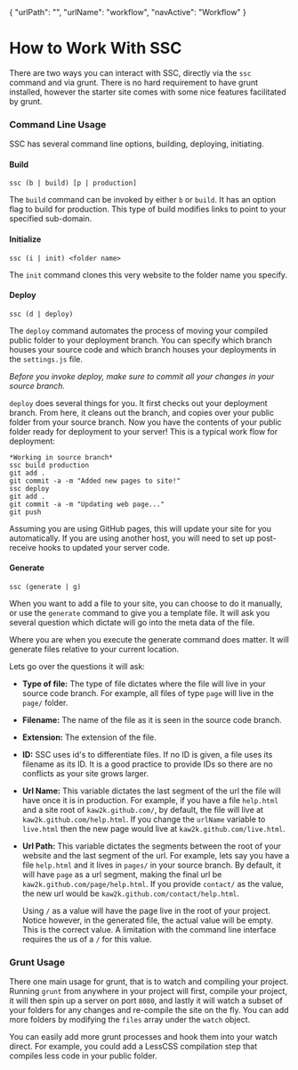 <data>
{
    "urlPath": "",
    "urlName": "workflow",
    "navActive": "Workflow"
}
</data>

# How to Work With SSC

There are two ways you can interact with SSC, directly via the `ssc` command and via grunt. There is no hard requirement to have grunt installed, however the starter site comes with some nice features facilitated by grunt.

### Command Line Usage

SSC has several command line options, building, deploying, initiating.

#### Build

    ssc (b | build) [p | production]

The `build` command can be invoked by either `b` or `build`. It has an option flag to build for production. This type of build modifies links to point to your specified sub-domain. 

#### Initialize

    ssc (i | init) <folder name>

The `init` command clones this very website to the folder name you specify.

#### Deploy

    ssc (d | deploy)

The `deploy` command automates the process of moving your compiled public folder to your deployment branch. You can specify which branch houses your source code and which branch houses your deployments in the `settings.js` file.

*Before you invoke deploy, make sure to commit all your changes in your source branch.*

`deploy` does several things for you. It first checks out your deployment branch. From here, it cleans out the branch, and copies over your public folder from your source branch. Now you have the contents of your public folder ready for deployment to your server! This is a typical work flow for deployment:

    *Working in source branch*
    ssc build production
    git add .
    git commit -a -m "Added new pages to site!"
    ssc deploy
    git add .
    git commit -a -m "Updating web page..."
    git push
    
Assuming you are using GitHub pages, this will update your site for you automatically. If you are using another host, you will need to set up post-receive hooks to updated your server code.

#### Generate

    ssc (generate | g)

When you want to add a file to your site, you can choose to do it manually, or use the `generate` command to give you a template file. It will ask you several question which dictate will go into the meta data of the file.

Where you are when you execute the generate command does matter. It will generate files relative to your current location. 

Lets go over the questions it will ask:

- **Type of file:** The type of file dictates where the file will live in your source code branch. For example, all files of type `page` will live in the `page/` folder. 
- **Filename:** The name of the file as it is seen in the source code branch.
- **Extension:** The extension of the file.
- **ID:** SSC uses id's to differentiate files. If no ID is given, a file uses its filename as its ID. It is a good practice to provide IDs so there are no conflicts as your site grows larger.
- **Url Name:** This variable dictates the last segment of the url the file will have once it is in production. For example, if you have a file `help.html` and a site root of `kaw2k.github.com/`, by default, the file will live at `kaw2k.github.com/help.html`. If you change the `urlName` variable to `live.html` then the new page would live at `kaw2k.github.com/live.html`.
- **Url Path:** This variable dictates the segments between the root of your website and the last segment of the url. For example, lets say you have a file `help.html` and it lives in `pages/` in your source branch. By default, it will have `page` as a url segment, making the final url be `kaw2k.github.com/page/help.html`. If you provide `contact/` as the value, the new url would be `kaw2k.github.com/contact/help.html`.

    Using `/` as a value will have the page live in the root of your project. Notice however, in the generated file, the actual value will be empty. This is the correct value. A limitation with the command line interface requires the us of a `/` for this value.

### Grunt Usage

There one main usage for grunt, that is to watch and compiling your project. Running `grunt` from anywhere in your project will first, compile your project, it will then spin up a server on port `8080`, and lastly it will watch a subset of your folders for any changes and re-compile the site on the fly. You can add more folders by modifying the `files` array under the `watch` object.

You can easily add more grunt processes and hook them into your watch direct. For example, you could add a LessCSS compilation step that compiles less code in your public folder.

